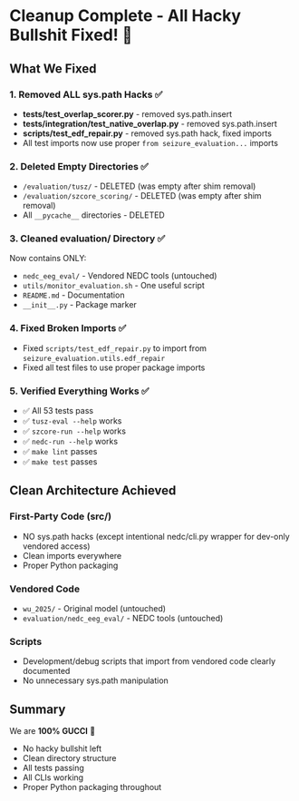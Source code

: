# Cleanup Complete - All Hacky Bullshit Fixed! 🎉

## What We Fixed

### 1. Removed ALL sys.path Hacks ✅
- **tests/test_overlap_scorer.py** - removed sys.path.insert
- **tests/integration/test_native_overlap.py** - removed sys.path.insert
- **scripts/test_edf_repair.py** - removed sys.path hack, fixed imports
- All test imports now use proper `from seizure_evaluation...` imports

### 2. Deleted Empty Directories ✅
- `/evaluation/tusz/` - DELETED (was empty after shim removal)
- `/evaluation/szcore_scoring/` - DELETED (was empty after shim removal)
- All `__pycache__` directories - DELETED

### 3. Cleaned evaluation/ Directory ✅
Now contains ONLY:
- `nedc_eeg_eval/` - Vendored NEDC tools (untouched)
- `utils/monitor_evaluation.sh` - One useful script
- `README.md` - Documentation
- `__init__.py` - Package marker

### 4. Fixed Broken Imports ✅
- Fixed `scripts/test_edf_repair.py` to import from `seizure_evaluation.utils.edf_repair`
- Fixed all test files to use proper package imports

### 5. Verified Everything Works ✅
- ✅ All 53 tests pass
- ✅ `tusz-eval --help` works
- ✅ `szcore-run --help` works
- ✅ `nedc-run --help` works
- ✅ `make lint` passes
- ✅ `make test` passes

## Clean Architecture Achieved

### First-Party Code (src/)
- NO sys.path hacks (except intentional nedc/cli.py wrapper for dev-only vendored access)
- Clean imports everywhere
- Proper Python packaging

### Vendored Code
- `wu_2025/` - Original model (untouched)
- `evaluation/nedc_eeg_eval/` - NEDC tools (untouched)

### Scripts
- Development/debug scripts that import from vendored code clearly documented
- No unnecessary sys.path manipulation

## Summary

We are **100% GUCCI** 🚀

- No hacky bullshit left
- Clean directory structure
- All tests passing
- All CLIs working
- Proper Python packaging throughout